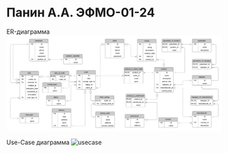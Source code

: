 # Панин А.А. ЭФМО-01-24
ER-диаграмма
![erd](./ERD.png)

Use-Case диаграмма
![usecase](./Use%20Case)

